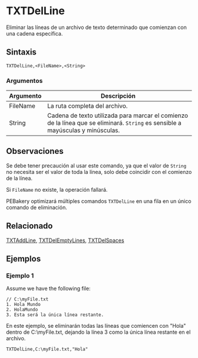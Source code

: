 # TXTDelLine

Eliminar las líneas de un archivo de texto determinado que comienzan con una cadena específica.

## Sintaxis

```pebakery
TXTDelLine,<FileName>,<String>
```

### Argumentos

| Argumento | Descripción |
| --- | --- |
| FileName | La ruta completa del archivo. |
| String   | Cadena de texto utilizada para marcar el comienzo de la línea que se eliminará. `String` es sensible a mayúsculas y minúsculas.

## Observaciones

Se debe tener precaución al usar este comando, ya que el valor de `String` no necesita ser el valor de toda la línea, solo debe coincidir con el comienzo de la línea.

Si `FileName` no existe, la operación fallará.

PEBakery optimizará múltiples comandos `TXTDelLine` en una fila en un único comando de eliminación.

## Relacionado

[TXTAddLine](./TXTAddLine.md), [TXTDelEmptyLines](./TXTDelEmptyLines.md), [TXTDelSpaces](./TXTDelSpaces.md)

## Ejemplos

### Ejemplo 1

Assume we have the following file:

```pebakery
// C:\myFile.txt
1. Hola Mundo
2. HolaMundo
3. Esta será la única línea restante.
```

En este ejemplo, se eliminarán todas las líneas que comiencen con "Hola" dentro de C:\myFile.txt, dejando la línea 3 como la única línea restante en el archivo.

```pebakery
TXTDelLine,C:\myFile.txt,"Hola"
```
